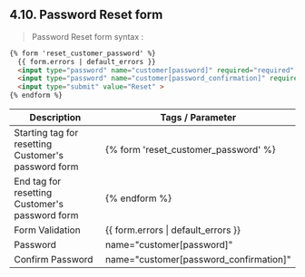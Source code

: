 ## 4.10. Password Reset form

>  Password Reset form syntax :

```html
{% form 'reset_customer_password' %}
  {{ form.errors | default_errors }}
  <input type="password" name="customer[password]" required="required" placeholder="Password"/>
  <input type="password" name="customer[password_confirmation]" required="required"  placeholder="Confirm Password"/>
  <input type="submit" value="Reset" >
{% endform %}
```

<table>
	<thead>
		<tr>
			<th>Description</th>
			<th>Tags / Parameter</th>
		</tr>
	</thead>
	<tbody>
		<tr>
			<td>Starting tag for resetting Customer's password form</td>
			<td>{% form 'reset_customer_password' %}</td>
		</tr>
		<tr>
			<td>End tag for resetting Customer's password form</td>
			<td>{% endform %}</td>
		</tr>
		<tr>
			<td>Form Validation</td>
			<td>{{ form.errors | default_errors }}</td>
		</tr>
		<tr>
			<td>Password</td>
			<td>name="customer[password]"</td>
		</tr>
		<tr>
			<td>Confirm Password</td>
			<td>name="customer[password_confirmation]"</td>
		</tr>
	</tbody>
</table>